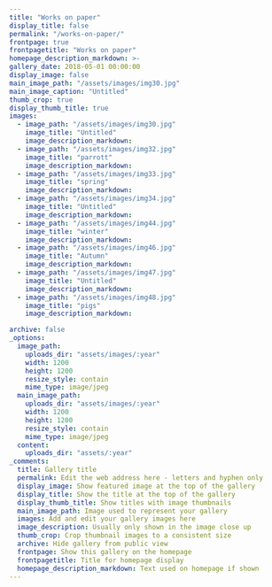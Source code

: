 ```yaml
---
title: "Works on paper"
display_title: false
permalink: "/works-on-paper/"
frontpage: true
frontpagetitle: "Works on paper"
homepage_description_markdown: >-
gallery_date: 2018-05-01 00:00:00
display_image: false
main_image_path: "/assets/images/img30.jpg"
main_image_caption: "Untitled"
thumb_crop: true
display_thumb_title: true
images:
  - image_path: "/assets/images/img30.jpg"
    image_title: "Untitled"
    image_description_markdown:
  - image_path: "/assets/images/img32.jpg"
    image_title: "parrott"
    image_description_markdown:
  - image_path: "/assets/images/img33.jpg"
    image_title: "spring"
    image_description_markdown:
  - image_path: "/assets/images/img34.jpg"
    image_title: "Untitled"
    image_description_markdown:
  - image_path: "/assets/images/img44.jpg"
    image_title: "winter"
    image_description_markdown:
  - image_path: "/assets/images/img46.jpg"
    image_title: "Autumn"
    image_description_markdown:
  - image_path: "/assets/images/img47.jpg"
    image_title: "Untitled"
    image_description_markdown:
  - image_path: "/assets/images/img48.jpg"
    image_title: "pigs"
    image_description_markdown:

archive: false
_options:
  image_path:
    uploads_dir: "assets/images/:year"
    width: 1200
    height: 1200
    resize_style: contain
    mime_type: image/jpeg
  main_image_path:
    uploads_dir: "assets/images/:year"
    width: 1200
    height: 1200
    resize_style: contain
    mime_type: image/jpeg
  content:
    uploads_dir: "assets/:year"
_comments:
  title: Gallery title
  permalink: Edit the web address here - letters and hyphen only
  display_image: Show featured image at the top of the gallery
  display_title: Show the title at the top of the gallery
  display_thumb_title: Show titles with image thumbnails 
  main_image_path: Image used to represent your gallery
  images: Add and edit your gallery images here
  image_description: Usually only shown in the image close up
  thumb_crop: Crop thumbnail images to a consistent size
  archive: Hide gallery from public view
  frontpage: Show this gallery on the homepage
  frontpagetitle: Title for homepage display
  homepage_description_markdown: Text used on homepage if shown
---
```


